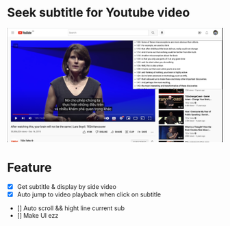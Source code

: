 # Seek subtitle for Youtube video

<img src="https://github.com/phamthainb/seek-subtitle-youtube/blob/master/images/demo.png">

# Feature

- [x] Get subtitle & display by side video
- [x] Auto jump to video playback when click on subtitle
- [] Auto scroll && hight line current sub
- [] Make UI ezz
